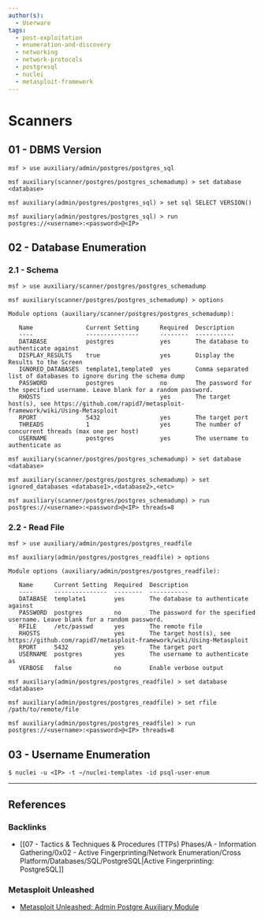 ```yaml
---
author(s):
  - Userware
tags:
  - post-exploitation
  - enumeration-and-discovery
  - networking
  - network-protocols
  - postgresql
  - nuclei
  - metasploit-framework
---
```

# Scanners

## 01 - DBMS Version

```
msf > use auxiliary/admin/postgres/postgres_sql

msf auxiliary(scanner/postgres/postgres_schemadump) > set database <database>

msf auxiliary(admin/postgres/postgres_sql) > set sql SELECT VERSION()

msf auxiliary(admin/postgres/postgres_sql) > run postgres://<username>:<password>@<IP>
```

## 02 - Database Enumeration

### 2.1 - Schema

```
msf > use auxiliary/scanner/postgres/postgres_schemadump

msf auxiliary(scanner/postgres/postgres_schemadump) > options

Module options (auxiliary/scanner/postgres/postgres_schemadump):

   Name               Current Setting      Required  Description
   ----               ---------------      --------  -----------
   DATABASE           postgres             yes       The database to authenticate against
   DISPLAY_RESULTS    true                 yes       Display the Results to the Screen
   IGNORED_DATABASES  template1,template0  yes       Comma separated list of databases to ignore during the schema dump
   PASSWORD           postgres             no        The password for the specified username. Leave blank for a random password.
   RHOSTS                                  yes       The target host(s), see https://github.com/rapid7/metasploit-framework/wiki/Using-Metasploit
   RPORT              5432                 yes       The target port
   THREADS            1                    yes       The number of concurrent threads (max one per host)
   USERNAME           postgres             yes       The username to authenticate as

msf auxiliary(scanner/postgres/postgres_schemadump) > set database <database>

msf auxiliary(scanner/postgres/postgres_schemadump) > set ignored_databases <database1>,<database2>,<etc>

msf auxiliary(scanner/postgres/postgres_schemadump) > run postgres://<username>:<password>@<IP> threads=8
```

### 2.2 - Read File

```
msf > use auxiliary/admin/postgres/postgres_readfile

msf auxiliary(admin/postgres/postgres_readfile) > options

Module options (auxiliary/admin/postgres/postgres_readfile):

   Name      Current Setting  Required  Description
   ----      ---------------  --------  -----------
   DATABASE  template1        yes       The database to authenticate against
   PASSWORD  postgres         no        The password for the specified username. Leave blank for a random password.
   RFILE     /etc/passwd      yes       The remote file
   RHOSTS                     yes       The target host(s), see https://github.com/rapid7/metasploit-framework/wiki/Using-Metasploit
   RPORT     5432             yes       The target port
   USERNAME  postgres         yes       The username to authenticate as
   VERBOSE   false            no        Enable verbose output

msf auxiliary(admin/postgres/postgres_readfile) > set database <database>

msf auxiliary(admin/postgres/postgres_readfile) > set rfile /path/to/remote/file

msf auxiliary(admin/postgres/postgres_readfile) > run postgres://<username>:<password>@<IP> threads=8
```

## 03 - Username Enumeration

```
$ nuclei -u <IP> -t ~/nuclei-templates -id psql-user-enum
```

---
## References

### Backlinks

- [[07 - Tactics & Techniques & Procedures (TTPs) Phases/A - Information Gathering/0x02 - Active Fingerprinting/Network Enumeration/Cross Platform/Databases/SQL/PostgreSQL|Active Fingerprinting: PostgreSQL]]

### Metasploit Unleashed

- [Metasploit Unleashed: Admin Postgre Auxiliary Module](https://www.offsec.com/metasploit-unleashed/admin-postgres-auxiliary-modules/)